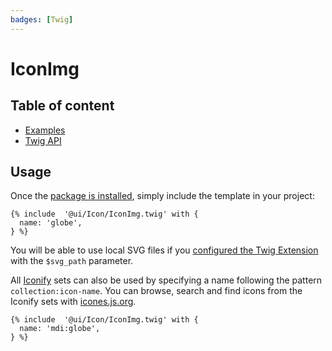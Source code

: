 ```yaml
---
badges: [Twig]
---
```


# IconImg <Badges :texts="$frontmatter.badges" />

## Table of content

- [Examples](./examples.html)
- [Twig API](./twig-api.html)

## Usage

Once the [package is installed](/guide/installation/), simply include the template in your project:

```twig
{% include  '@ui/Icon/IconImg.twig' with {
  name: 'globe',
} %}
```

You will be able to use local SVG files if you [configured the Twig Extension](/guide/installation/#in-a-twig-project) with the `$svg_path` parameter.

All [Iconify](https://iconify.design/) sets can also be used by specifying a name following the pattern `collection:icon-name`. You can browse, search and find icons from the Iconify sets with [icones.js.org](https://icones.js.org).

```twig
{% include  '@ui/Icon/IconImg.twig' with {
  name: 'mdi:globe',
} %}
```
